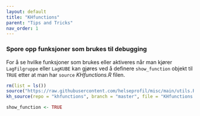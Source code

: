 ```yaml
---
layout: default
title: "KHfunctions" 
parent: "Tips and Tricks"
nav_order: 1  
---
```


### Spore opp funksjoner som brukes til debugging

For å se hvilke funksjoner som brukes eller aktiveres når man kjører
`LagFilgruppe` eller `LagKUBE` kan gjøres ved å definere `show_function` objekt
til `TRUE` etter at man har `source` *KHfunctions.R* filen. 

```r
rm(list = ls())
source("https://raw.githubusercontent.com/helseprofil/misc/main/utils.R")
kh_source(repo = "khfunctions", branch = "master", file = "KHfunctions.R", encoding = "latin1")

show_function <- TRUE
```

